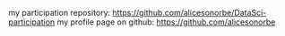 
my participation repository: https://github.com/alicesonorbe/DataSci-participation
my profile page on github: https://github.com/alicesonorbe
